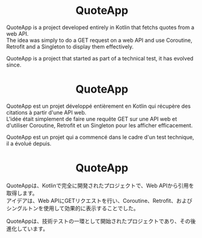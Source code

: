 <h1 align="center">QuoteApp</h1>

<p>
QuoteApp is a project developed entirely in Kotlin that fetchs quotes from a web API.<br>
The idea was simply to do a GET request on a web API and use Coroutine, Retrofit and a Singleton to display them effectively.
</p>
<p>
QuoteApp is a project that started as part of a technical test, it has evolved since.
</p>


<h1 align="center">QuoteApp</h1>

<p>
QuoteApp est un projet développé entièrement en Kotlin qui récupère des citations à partir d'une API web.<br>
L'idée était simplement de faire une requête GET sur une API web et d'utiliser Coroutine, Retrofit et un Singleton pour les afficher efficacement.
</p>
<p>
QuoteApp est un projet qui a commencé dans le cadre d'un test technique, il a évolué depuis.
</p>


<h1 align="center">QuoteApp</h1>

<p>
QuoteAppは、Kotlinで完全に開発されたプロジェクトで、Web APIから引用を取得します。<br>
アイデアは、Web APIにGETリクエストを行い、Coroutine、Retrofit、およびシングルトンを使用して効果的に表示することでした。
</p>
<p>
QuoteAppは、技術テストの一環として開始されたプロジェクトであり、その後進化しています。
</p>
